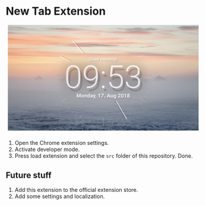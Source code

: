 # New Tab Extension

![image1](img1.png)

 1. Open the Chrome extension settings.
 2. Activate developer mode.
 3. Press load extension and select the `src` folder of this repository. Done.

## Future stuff

 1. Add this extension to the official extension store.
 2. Add some settings and localization.

